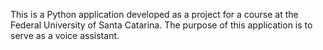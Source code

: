 This is a Python application developed as a project for a course at the Federal University of Santa Catarina. The purpose of this application is to serve as a voice assistant.
